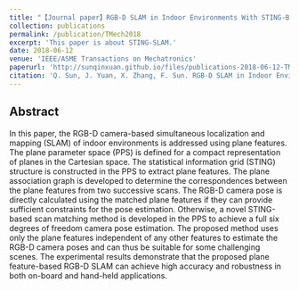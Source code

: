 ```yaml
---
title: "【Journal paper】RGB-D SLAM in Indoor Environments With STING-Based Plane Feature Extraction"
collection: publications
permalink: /publication/TMech2018
excerpt: 'This paper is about STING-SLAM.'
date: 2018-06-12
venue: 'IEEE/ASME Transactions on Mechatronics'
paperurl: 'http://sunqinxuan.github.io/files/publications-2018-06-12-TMech.pdf'
citation: 'Q. Sun, J. Yuan, X. Zhang, F. Sun. RGB-D SLAM in Indoor Environments With STING-Based Plane Feature Extraction. IEEE/ASME Transactions on Mechatronics, 2018, 23(3): 1071-1082.'
---
```


## Abstract

In this paper, the RGB-D camera-based simultaneous
localization and mapping (SLAM) of indoor environments
is addressed using plane features. The plane parameter
space (PPS) is defined for a compact representation of
planes in the Cartesian space. The statistical information
grid (STING) structure is constructed in the PPS to extract
plane features. The plane association graph is developed to
determine the correspondences between the plane features
from two successive scans. The RGB-D camera pose is directly
calculated using the matched plane features if they
can provide sufficient constraints for the pose estimation.
Otherwise, a novel STING-based scan matching method is
developed in the PPS to achieve a full six degrees of freedom
camera pose estimation. The proposed method uses
only the plane features independent of any other features
to estimate the RGB-D camera poses and can thus be suitable
for some challenging scenes. The experimental results
demonstrate that the proposed plane feature-based RGB-D
SLAM can achieve high accuracy and robustness in both
on-board and hand-held applications.